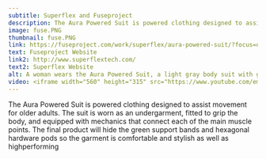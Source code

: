 ```yaml
---
subtitle: Superflex and Fuseproject
description: The Aura Powered Suit is powered clothing designed to assist movement for older adults.
image: fuse.PNG
thumbnail: fuse.PNG
link: https://fuseproject.com/work/superflex/aura-powered-suit/?focus=overview
text: Fuseproject Website
link2: http://www.superflextech.com/
text2: Superflex Website
alt: A woman wears the Aura Powered Suit, a light gray body suit with green built-in support bands along the back and knees.
video: <iframe width="560" height="315" src="https://www.youtube.com/embed/lnpNGRd7yyo" frameborder="0" allowfullscreen></iframe>
---
```

The Aura Powered Suit is powered
clothing designed to assist movement
for older adults. The suit is worn as an
undergarment, fitted to grip the body,
and equipped with mechanics that
connect each of the main muscle
points. The final product will hide the
green support bands and hexagonal
hardware pods so the garment is
comfortable and stylish as well as highperforming
